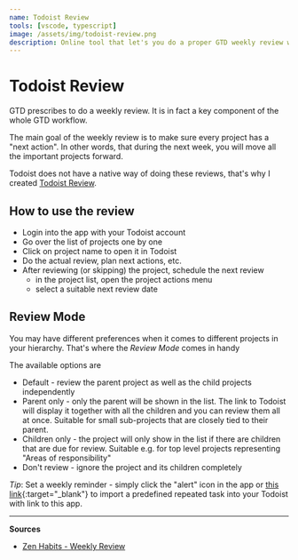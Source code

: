 ```yaml
---
name: Todoist Review
tools: [vscode, typescript]
image: /assets/img/todoist-review.png
description: Online tool that let's you do a proper GTD weekly review with Todoist.
---
```


# Todoist Review

GTD prescribes to do a weekly review. It is in fact a key component of the whole GTD workflow.

The main goal of the weekly review is to make sure every project has a "next action". In other words,
that during the next week, you will move all the important projects forward.

Todoist does not have a native way of doing these reviews, that's why I created [Todoist&nbsp;Review](https://todoist.frenya.net). 

## How to use the review

- Login into the app with your Todoist account
- Go over the list of projects one by one
- Click on project name to open it in Todoist
- Do the actual review, plan next actions, etc.
- After reviewing (or skipping) the project, schedule the next review
    - in the project list, open the project actions menu
    - select a suitable next review date

## Review Mode

You may have different preferences when it comes to different projects in your
hierarchy. That's where the *Review Mode* comes in handy

The available options are
- Default - review the parent project as well as the child projects independently
- Parent only - only the parent will be shown in the list. The link to Todoist will 
    display it together with all the children and you can review them all at once.
    Suitable for small sub-projects that are closely tied to their parent.
- Children only - the project will only show in the list if there are children that
    are due for review. Suitable e.g. for top level projects representing
    "Areas of responsibility"
- Don't review - ignore the project and its children completely

*Tip*: Set a weekly reminder - simply click the "alert" icon in the app or
[this link](https://todoist.com/importFromTemplate?t_url=https%3A%2F%2Fd1aspxi4rjqbaz.cloudfront.net%2Fdcf34ed7eb69a948da8810dfb3af729a_Weekly%2520Review.csv){:target="_blank"}
to import a predefined repeated task into your Todoist with link to this app.

---

**Sources**
- [Zen Habits - Weekly Review](https://zenhabits.net/weekly-review-key-to-gtd-and-achieving)
